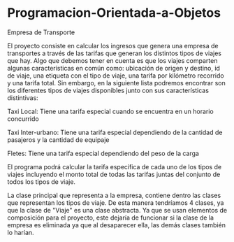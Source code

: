 # Programacion-Orientada-a-Objetos
Empresa de Transporte

El proyecto consiste en calcular los ingresos que genera una empresa de transportes a través de las tarifas que generan los distintos tipos de viajes que hay. Algo que debemos tener en cuenta es que los viajes comparten algunas características en común como: ubicación de origen y destino, id de viaje, una etiqueta con el tipo de viaje, una tarifa por kilómetro recorrido y una tarifa total. Sin embargo, en la siguiente lista podremos encontrar son los diferentes tipos de viajes disponibles junto con sus características distintivas:

Taxi Local: Tiene una tarifa especial cuando se encuentra en un horario concurrido

Taxi Inter-urbano: Tiene una tarifa especial dependiendo de la cantidad de pasajeros y la cantidad de equipaje

Fletes: Tiene una tarifa especial dependiendo del peso de la carga

El programa podrá calcular la tarifa específica de cada uno de los tipos de viajes incluyendo el monto total de todas las tarifas juntas del conjunto de todos los tipos de viaje.

La clase principal que representa a la empresa, contiene dentro las clases que representan los tipos de viaje. De esta manera tendríamos 4 clases, ya que la clase de "Viaje" es una clase abstracta. Ya que se usan elementos de composición para el proyecto, este dejaría de funcionar si la clase de la empresa es eliminada ya que al desaparecer ella, las demás clases también lo harían.
